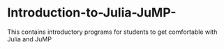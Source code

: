 # Introduction-to-Julia-JuMP-
This contains introductory programs for students to get comfortable with Julia and JuMP
